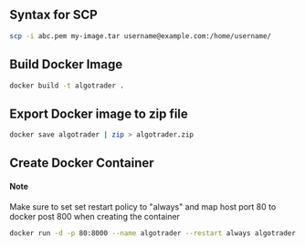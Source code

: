## Syntax for SCP

```sh
scp -i abc.pem my-image.tar username@example.com:/home/username/
```

## Build Docker Image

```sh
docker build -t algotrader .
```

## Export Docker image to zip file

```sh
docker save algotrader | zip > algotrader.zip
```

## Create Docker Container

#### Note

Make sure to set set restart policy to "always" and map host port 80 to docker post 800 when creating the container

```sh
docker run -d -p 80:8000 --name algotrader --restart always algotrader
```
